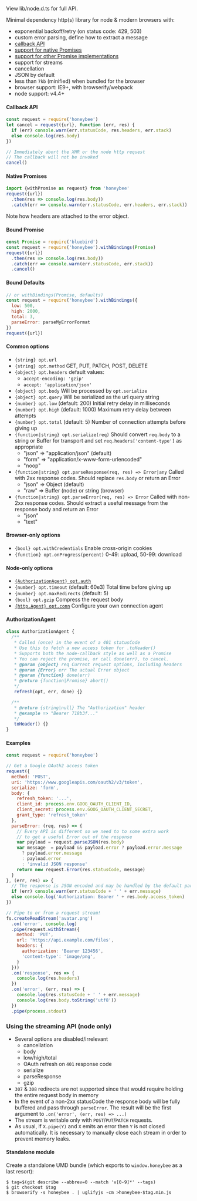 View lib/node.d.ts for full API.

Minimal dependency http(s) library for node & modern browsers with:
- exponential backoff/retry (on status code: 429, 503)
- custom error parsing, define how to extract a message
- [callback API](#callback-api)
- [support for native Promises](#native-promises)
- [support for other Promise implementations](#bound-promise)
- support for streams
- cancellation
- JSON by default
- less than `7kb` (minified) when bundled for the browser
- browser support: IE9+, with browserify/webpack
- node support: v4.4+

#### Callback API
```javascript
const request = require('honeybee')
let cancel = request({url}, function (err, res) {
  if (err) console.warn(err.statusCode, res.headers, err.stack)
  else console.log(res.body)
})

// Immediately abort the XHR or the node http request
// The callback will not be invoked
cancel()
```

#### Native Promises
```javascript
import {withPromise as request} from 'honeybee'
request({url})
  .then(res => console.log(res.body))
  .catch(err => console.warn(err.statusCode, err.headers, err.stack))
```
Note how headers are attached to the error object.

#### Bound Promise
```javascript
const Promise = require('bluebird')
const request = require('honeybee').withBindings(Promise)
request({url})
  .then(res => console.log(res.body))
  .catch(err => console.warn(err.statusCode, err.stack))
  .cancel()
```

#### Bound Defaults
```javascript
// or withBindings(Promise, defaults)
const request = require('honeybee').withBindings({
  low: 500,
  high: 2000,
  total: 3,
  parseError: parseMyErrorFormat
})
request({url})
```

#### Common options
* `{string} opt.url`
* `{string} opt.method` GET, PUT, PATCH, POST, DELETE
* `{object} opt.headers` default values:
  - `accept-encoding: 'gzip'`
  - `accept: 'application/json'`
* `{object} opt.body` Will be processed by `opt.serialize`
* `{object} opt.query` Will be serialized as the url query string
* `{number} opt.low` (default: 200) Initial retry delay in milliseconds
* `{number} opt.high` (default: 1000) Maximum retry delay between attempts
* `{number} opt.total` (default: 5) Number of connection attempts before giving up
* `{function|string} opt.serialize(req)` Should convert `req.body` to a string or Buffer for transport and set `req.headers['content-type']` as appropriate
  - "json" => "application/json" (default)
  - "form" => "application/x-www-form-urlencoded"
  - "noop"
* `{function|string} opt.parseResponse(req, res) => Error|any` Called with 2xx response codes. Should replace `res.body` or return an Error
  - "json" => Object (default)
  - "raw" => Buffer (node) or string (browser)
* `{function|string} opt.parseError(req, res) => Error` Called with non-2xx response codes. Should extract a useful message from the response body and return an Error
  - "json"
  - "text"

#### Browser-only options
* `{bool} opt.withCredentials` Enable cross-origin cookies
* `{function} opt.onProgress(percent)` 0-49: upload, 50-99: download

#### Node-only options
* [`{AuthorizationAgent} opt.auth`](#authorizationagent)
* `{number} opt.timeout` (default: 60e3) Total time before giving up
* `{number} opt.maxRedirects` (default: 5)
* `{bool} opt.gzip` Compress the request body
* [`{http.Agent} opt.conn`](https://nodejs.org/api/http.html#http_class_http_agent) Configure your own connection agent

#### AuthorizationAgent
```javascript
class AuthorizationAgent {
  /**
   * Called (once) in the event of a 401 statusCode
   * Use this to fetch a new access token for .toHeader()
   * Supports both the node-callback style as well as a Promise
   * You can reject the promise, or call done(err), to cancel.
   * @param {object} req Current request options, including headers
   * @param {Error} err The actual Error object
   * @param {function} done(err)
   * @return {function|Promise} abort()
   */
   refresh(opt, err, done) {}

  /**
   * @return {string|null} The "Authorization" header
   * @example => "Bearer 718b3f..."
   */
   toHeader() {}
}
```

#### Examples
```javascript
const request = require('honeybee')

// Get a Google OAuth2 access token
request({
  method: 'POST',
  uri: 'https://www.googleapis.com/oauth2/v3/token',
  serialize: 'form',
  body: {
    refresh_token: '...',
    client_id: process.env.GOOG_OAUTH_CLIENT_ID,
    client_secret: process.env.GOOG_OAUTH_CLIENT_SECRET,
    grant_type: 'refresh_token'
  },
  parseError: (req, res) => {
    // Every API is different so we need to to some extra work
    // to get a useful Error out of the response
    var payload = request.parseJSON(res.body)
    var message  = payload && payload.error ? payload.error.message
      ? payload.error.message
      : payload.error
      : 'invalid JSON response'
    return new request.Error(res.statusCode, message)
  }
}, (err, res) => {
  // The response is JSON encoded and may be handled by the default parser
  if (err) console.warn(err.statusCode + ' ' + err.message)
  else console.log('Authorization: Bearer ' + res.body.access_token)
})

// Pipe to or from a request stream!
fs.createReadStream('avatar.png')
  .on('error', console.log)
  .pipe(request.withStream({
    method: 'PUT',
    url: 'https://api.example.com/files',
    headers: {
      authorization: 'Bearer 123456',
      'content-type': 'image/png',
    }
  }))
  .on('response', res => {
    console.log(res.headers)
  })
  .on('error', (err, res) => {
    console.log(res.statusCode + ' ' + err.message)
    console.log(res.body.toString('utf8'))
  })
  .pipe(process.stdout)
```

### Using the streaming API (node only)
- Several options are disabled/irrelevant
  - cancellation
  - body
  - low/high/total
  - OAuth refresh on `401` response code
  - serialize
  - parseResponse
  - gzip
- `307` & `308` redirects are not supported since that would require holding the entire request body in memory
- In the event of a non-2xx statusCode the response body will be fully buffered and pass through `parseError`. The result will be the first argument to `.on('error', (err, res) => ...)`
- The stream is writable only with `POST`/`PUT`/`PATCH` requests.
- As usual, if `X.pipe(Y)` and `X` emits an error then `Y` is not closed automatically. It is necessary to manually close each stream in order to prevent memory leaks.

#### Standalone module
Create a standalone UMD bundle (which exports to `window.honeybee` as a last resort):
```
$ tag=$(git describe --abbrev=0 --match 'v[0-9]*' --tags)
$ git checkout $tag
$ browserify -s honeybee . | uglifyjs -cm >honeybee-$tag.min.js
```
